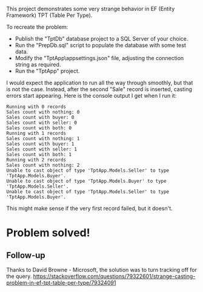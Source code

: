 This project demonstrates some very strange behavior in EF (Entity Framework) TPT (Table Per Type).

To recreate the problem:
 - Publish the "TptDb" database project to a SQL Server of your choice.
 - Run the "PrepDb.sql" script to populate the database with some test data.
 - Modify the "TptApp\appsettings.json" file, adjusting the connection string as required.
 - Run the "TptApp" project.

I would expect the application to run all the way through smoothly, but that is not the case.
Instead, after the second "Sale" record is inserted, casting errors start appearing.
Here is the console output I get when I run it:
```
Running with 0 records
Sales count with nothing: 0
Sales count with buyer: 0
Sales count with seller: 0
Sales count with both: 0
Running with 1 records
Sales count with nothing: 1
Sales count with buyer: 1
Sales count with seller: 1
Sales count with both: 1
Running with 2 records
Sales count with nothing: 2
Unable to cast object of type 'TptApp.Models.Seller' to type 'TptApp.Models.Buyer'.
Unable to cast object of type 'TptApp.Models.Buyer' to type 'TptApp.Models.Seller'.
Unable to cast object of type 'TptApp.Models.Seller' to type 'TptApp.Models.Buyer'.
```

This might make sense if the very first record failed, but it doesn't.

# Problem solved!
## Follow-up
Thanks to David Browne - Microsoft, the solution was to turn tracking off for the query.
https://stackoverflow.com/questions/79322601/strange-casting-problem-in-ef-tpt-table-per-type/79324091
